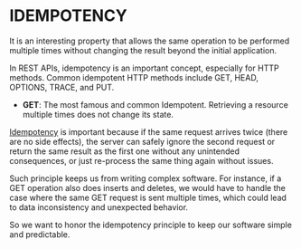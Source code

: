 # IDEMPOTENCY

It is an interesting property that allows the same operation to be performed multiple times without changing the result beyond the initial application.

In REST APIs, idempotency is an important concept, especially for HTTP methods. Common idempotent HTTP methods include GET, HEAD, OPTIONS, TRACE, and PUT.

- **GET**: The most famous and common Idempotent. Retrieving a resource multiple times does not change its state.

[Idempotency](https://en.wikipedia.org/wiki/Idempotence) is important because if the same request arrives twice (there are no side effects), the server can safely ignore the second request or return the same result as the first one without any unintended consequences, or just re-process the same thing again without issues.

Such principle keeps us from writing complex software. For instance, if a GET operation also does inserts and deletes, we would have to handle the case where the same GET request is sent multiple times, which could lead to data inconsistency and unexpected behavior.

So we want to honor the idempotency principle to keep our software simple and predictable.